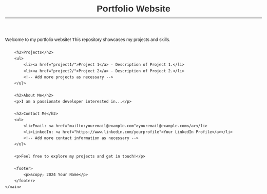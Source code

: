 <!DOCTYPE html>
<html lang="en">
<head>
    <meta charset="UTF-8">
    <meta name="viewport" content="width=device-width, initial-scale=1.0">
    <title>Portfolio Website</title>
    <style>
        body {
            font-family: Arial, sans-serif;
            line-height: 1.6;
            max-width: 800px;
            margin: 20px auto;
            padding: 0 20px;
        }
        h1 {
            color: #333;
            border-bottom: 1px solid #333;
            padding-bottom: 5px;
        }
        p {
            margin-bottom: 20px;
        }
        ul {
            margin-bottom: 20px;
        }
        li {
            margin-bottom: 5px;
        }
        a {
            color: #007bff;
            text-decoration: none;
        }
        a:hover {
            text-decoration: underline;
        }
    </style>
</head>
<body>
    <header>
        <h1>Portfolio Website</h1>
    </header>
    <main>
        <p>Welcome to my portfolio website! This repository showcases my projects and skills.</p>
        
        <h2>Projects</h2>
        <ul>
            <li><a href="project1/">Project 1</a> - Description of Project 1.</li>
            <li><a href="project2/">Project 2</a> - Description of Project 2.</li>
            <!-- Add more projects as necessary -->
        </ul>
        
        <h2>About Me</h2>
        <p>I am a passionate developer interested in...</p>
        
        <h2>Contact Me</h2>
        <ul>
            <li>Email: <a href="mailto:youremail@example.com">youremail@example.com</a></li>
            <li>LinkedIn: <a href="https://www.linkedin.com/yourprofile">Your LinkedIn Profile</a></li>
            <!-- Add more contact information as necessary -->
        </ul>
        
        <p>Feel free to explore my projects and get in touch!</p>
        
        <footer>
            <p>&copy; 2024 Your Name</p>
        </footer>
    </main>
</body>
</html>
